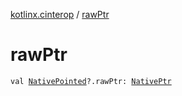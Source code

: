 [kotlinx.cinterop](index.md) / [rawPtr](./raw-ptr.md)

# rawPtr

`val `[`NativePointed`](-native-pointed/index.md)`?.rawPtr: `[`NativePtr`](-native-ptr.md)